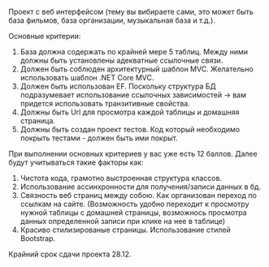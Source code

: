 Проект с веб интерфейсом (тему вы вибираете сами, это может быть база фильмов, база организации, музыкальная база и т.д.).

Основные критерии:
1. База должна содержать по крайней мере 5 таблиц. Между ними должны быть установлены адекватные ссылочные связи.
2. Должен быть соблюден архитектурный шаблон MVC. Желательно использовать шаблон .NET Core MVC.
3. Должен быть использован EF. Поскольку структура БД подразумевает использование ссылочных зависимостей -> вам придется использовать транзитивные свойства.
4. Должны быть Url для просмотра каждой таблицы и домашняя страница.
5. Должны быть создан проект тестов. Код который необходимо покрыть тестами - должен быть ими покрыт. 


При выполнении основных критериев у вас уже есть 12 баллов. Далее будут учитываться такие факторы как:
1. Чистота кода, грамотно выстроенная структура классов. 
2. Использование ассинхронности для получения/записи данных в бд.
4. Связность веб страниц между собою. Как организован переход по ссылкам на сайте. (Возможность удобно переходит к просмотру нужной таблицы с домашней страницы, возможнось просмотра данных определенной записи при клике на нее в таблице)
5. Красиво стилизированые страницы. Использование стилей Bootstrap. 

Крайний срок сдачи проекта 28.12. 